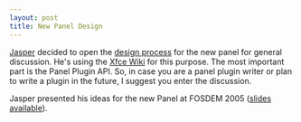 ```yaml
---
layout: post
title: New Panel Design
---
```


<a href="http://xfce.loculus.nl/">Jasper</a> decided to open the <a href="http://www.myoo.de/xfce/index.php/Panel_Design">design process</a> for the new panel for general discussion. He's using the <a href="http://www.myoo.de/xfce/index.php/Main_Page">Xfce Wiki</a> for this purpose. The most important part is the Panel Plugin API. So, in case you are a panel plugin writer or plan to write a plugin in the future, I suggest you enter the discussion.

Jasper presented his ideas for the new Panel at FOSDEM 2005 (<a href="http://xfce.loculus.nl/FOSDEM/">slides available</a>).


